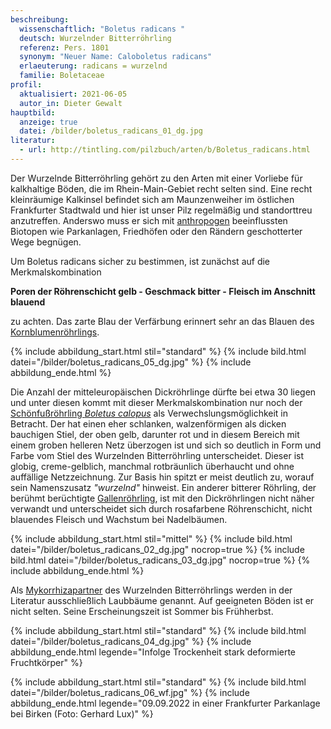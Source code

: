 ```yaml
---
beschreibung:
  wissenschaftlich: "Boletus radicans "
  deutsch: Wurzelnder Bitterröhrling
  referenz: Pers. 1801
  synonym: "Neuer Name: Caloboletus radicans"
  erlaeuterung: radicans = wurzelnd
  familie: Boletaceae
profil:
  aktualisiert: 2021-06-05
  autor_in: Dieter Gewalt
hauptbild:
  anzeige: true
  datei: /bilder/boletus_radicans_01_dg.jpg
literatur:
  - url: http://tintling.com/pilzbuch/arten/b/Boletus_radicans.html
---
```

Der Wurzelnde Bitterröhrling gehört zu den Arten mit einer Vorliebe für kalkhaltige Böden, die im Rhein-Main-Gebiet recht selten sind. Eine recht kleinräumige Kalkinsel befindet sich am Maunzenweiher im östlichen Frankfurter Stadtwald und hier ist unser Pilz regelmäßig und standorttreu anzutreffen. Anderswo muss er sich mit [anthropogen](anthropogen "Glossar") beeinflussten Biotopen wie Parkanlagen, Friedhöfen oder den Rändern geschotterter Wege begnügen. 

Um Boletus radicans sicher zu bestimmen, ist zunächst auf die Merkmalskombination

**Poren der Röhrenschicht gelb - Geschmack bitter - Fleisch im Anschnitt blauend**

zu achten. Das zarte Blau der Verfärbung erinnert sehr an das Blauen des [Kornblumenröhrlings](/pilze/gyroporus-cyanescens-kornblumenröhrling).

{% include abbildung_start.html stil="standard" %}
{% include bild.html datei="/bilder/boletus_radicans_05_dg.jpg" %}
{% include abbildung_ende.html %}

Die Anzahl der mitteleuropäischen Dickröhrlinge dürfte bei etwa 30 liegen und unter diesen kommt mit dieser Merkmalskombination nur noch der [Schönfußröhrling *Boletus calopus*](/pilze/boletus-calopus-schönfußröhrling) als Verwechslungsmöglichkeit in Betracht. Der hat einen eher schlanken, walzenförmigen als dicken bauchigen Stiel, der oben gelb, darunter rot und in diesem Bereich mit einem groben helleren Netz überzogen ist und sich so deutlich in Form und Farbe vom Stiel des Wurzelnden Bitterröhrling unterscheidet. Dieser ist globig, creme-gelblich, manchmal rotbräunlich überhaucht und ohne auffällige Netzzeichnung. Zur Basis hin spitzt er meist deutlich zu, worauf sein Namenszusatz *"wurzelnd"* hinweist. Ein anderer bitterer Röhrling, der berühmt berüchtigte [Gallenröhrling](/artikel/die-invasion-der-bitterlinge.html), ist mit den Dickröhrlingen nicht näher verwandt und unterscheidet sich durch rosafarbene Röhrenschicht, nicht blauendes Fleisch und Wachstum bei Nadelbäumen.

{% include abbildung_start.html stil="mittel" %}
{% include bild.html datei="/bilder/boletus_radicans_02_dg.jpg" nocrop=true %}
{% include bild.html datei="/bilder/boletus_radicans_03_dg.jpg" nocrop=true %}
{% include abbildung_ende.html %}

Als [Mykorrhizapartner](Mykorrhiza "Glossar") des Wurzelnden Bitterröhrlings werden in der Literatur ausschließlich Laubbäume genannt. Auf geeigneten Böden ist er nicht selten. Seine Erscheinungszeit ist Sommer bis Frühherbst.

{% include abbildung_start.html stil="standard" %}
{% include bild.html datei="/bilder/boletus_radicans_04_dg.jpg" %}
{% include abbildung_ende.html legende="Infolge Trockenheit stark deformierte Fruchtkörper" %}

{% include abbildung_start.html stil="standard" %}
{% include bild.html datei="/bilder/boletus_radicans_06_wf.jpg" %}
{% include abbildung_ende.html legende="09.09.2022 in einer Frankfurter Parkanlage bei Birken (Foto: Gerhard Lux)" %}